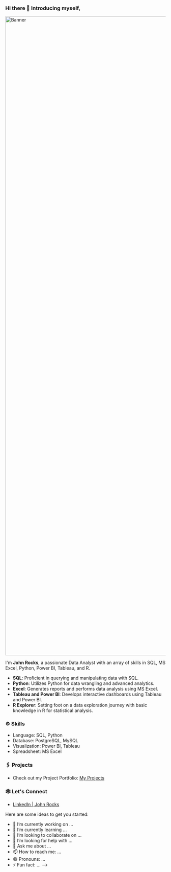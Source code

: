 ### Hi there 👋 Introducing myself,

<img width="2000" alt="Banner" src="https://raw.githubusercontent.com/john-rocks/john-rocks/main/White%20Minimalist%20Corporate%20Personal%20Profile%20LinkedIn%20Banner.png">

I'm **John Rocks**, a passionate Data Analyst with an array of skills in SQL, MS Excel, Python, Power BI, Tableau, and R.<br>

<ul>
<li><b>SQL</b>: Proficient in querying and manipulating data with SQL.</li>
<li><b>Python</b>: Utilizes Python for data wrangling and advanced analytics.</li>
<li><b>Excel</b>: Generates reports and performs data analysis using MS Excel.</li>
<li><b>Tableau and Power BI</b>: Develops interactive dashboards using Tableau and Power BI.</li>
<li><b>R Explorer</b>: Setting foot on a data exploration journey with basic knowledge in R for statistical analysis.</li>
</ul>

<h3>⚙️ Skills</h3>
<ul>
<li>Language: SQL, Python</li>
<li>Database: PostgreSQL, MySQL</li>
<li>Visualization: Power BI, Tableau</li>
<li>Spreadsheet: MS Excel</li>
</ul>

<h3>🖇️ Projects</h3>
<ul>
<li>Check out my Project Portfolio: <a href="https://github.com/john-rocks?tab=repositories">My Projects</a></li>
</ul>

<h3>🕸️ Let's Connect</h3>
<ul>
<li><a href="https://[www.linkedin.com/in/your-linkedin-id](http://www.linkedin.com/in/john-rocks-)">LinkedIn | John Rocks</a></li>
</ul>

<!--
**john-rocks/john-rocks** is a ✨ _special_ ✨ repository because its `README.md` (this file) appears on your GitHub profile.
-->

Here are some ideas to get you started:

- 🔭 I’m currently working on ...
- 🌱 I’m currently learning ...
- 👯 I’m looking to collaborate on ...
- 🤔 I’m looking for help with ...
- 💬 Ask me about ...
- 📫 How to reach me: ...
- 😄 Pronouns: ...
- ⚡ Fun fact: ...
-->
